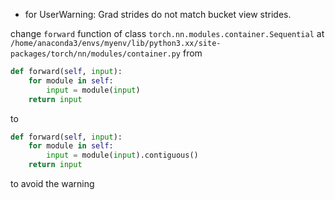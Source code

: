 - for UserWarning: Grad strides do not match bucket view strides.

change `forward` function of class `torch.nn.modules.container.Sequential`
at `/home/anaconda3/envs/myenv/lib/python3.xx/site-packages/torch/nn/modules/container.py`
from 
```python
def forward(self, input):
    for module in self:
        input = module(input)
    return input
```
to
```python
def forward(self, input):
    for module in self:
        input = module(input).contiguous()
    return input
```
to avoid the warning